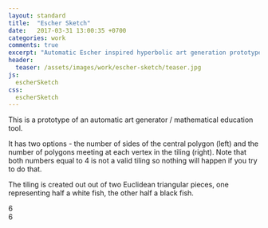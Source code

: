 ```yaml
---
layout: standard
title:  "Escher Sketch"
date:   2017-03-31 13:00:35 +0700
categories: work
comments: true
excerpt: "Automatic Escher inspired hyperbolic art generation prototype"
header:
  teaser: /assets/images/work/escher-sketch/teaser.jpg
js:
  escherSketch
css:
  escherSketch
---
```



This is a prototype of an automatic art generator / mathematical education tool.

It has two options - the number of sides of the central polygon (left) and the number of polygons meeting at each vertex in the tiling (right). Note that both numbers equal to 4 is not a valid tiling so nothing will happen if you try to do that.

The tiling is created out out of two Euclidean triangular pieces, one representing half a white fish, the other half a black fish.


<div class="canvas-container">
  <div id="p-selection">
    <a href="#" id="p-down">
      <span class="fa fa-chevron-left fa-pull-left icon-padded"></span>
    </a>
    <span id="p-value">6</span>
    <a href="#" id="p-up">
      <span class="fa fa-chevron-right fa-pull-right icon-padded"></span>
    </a>
  </div>
  <div id="q-selection">
    <a href="#" id="q-down">
      <span class="fa fa-chevron-left fa-pull-left icon-padded"></span>
    </a>
    <span id="q-value">6</span>
    <a href="#" id="q-up">
      <span class="fa fa-chevron-right fa-pull-right icon-padded"></span>
    </a>
  </div>
  <canvas id="escherSketch-canvas" class="fullpage-canvas"></canvas>
</div>